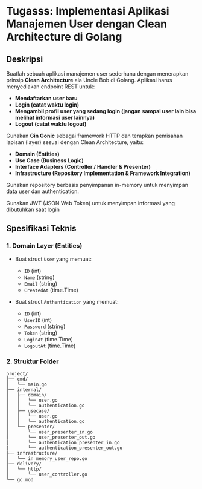 # Tugasss: Implementasi Aplikasi Manajemen User dengan Clean Architecture di Golang

## Deskripsi
Buatlah sebuah aplikasi manajemen user sederhana dengan menerapkan prinsip **Clean Architecture** ala Uncle Bob di Golang. Aplikasi harus menyediakan endpoint REST untuk:

- **Mendaftarkan user baru**
- **Login (catat waktu login)**
- **Mengambil profil user yang sedang login (jangan sampai user lain bisa melihat informasi user lainnya)**
- **Logout (catat waktu logout)**

Gunakan **Gin Gonic** sebagai framework HTTP dan terapkan pemisahan lapisan (layer) sesuai dengan Clean Architecture, yaitu:

- **Domain (Entities)**
- **Use Case (Business Logic)**
- **Interface Adapters (Controller / Handler & Presenter)**
- **Infrastructure (Repository Implementation & Framework Integration)**

Gunakan repository berbasis penyimpanan in-memory untuk menyimpan data user dan authentication.

Gunakan JWT (JSON Web Token) untuk menyimpan informasi yang dibutuhkan saat login

## Spesifikasi Teknis

### 1. Domain Layer (Entities)
- Buat struct `User` yang memuat:
  - `ID` (int)
  - `Name` (string)
  - `Email` (string)
  - `CreatedAt` (time.Time)
 
- Buat struct `Authentication` yang memuat:
  - `ID` (int)
  - `UserID` (int)
  - `Password` (string)
  - `Token`  (string)
  - `LoginAt` (time.Time)
  - `LogoutAt` (time.Time)

### 2. Struktur Folder
```
project/
├── cmd/
│   └── main.go
├── internal/
│   ├── domain/
│   │   └── user.go
│   │   └── authentication.go
│   ├── usecase/
│   │   └── user.go
│   │   └── authentication.go
│   └── presenter/
│       └── user_presenter_in.go
|       └── user_presenter_out.go
│       └── authentication_presenter_in.go
|       └── authentication_presenter_out.go
├── infrastructure/
│   └── in_memory_user_repo.go
├── delivery/
│   └── http/
│       └── user_controller.go
└── go.mod
```
